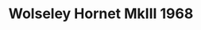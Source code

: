 ---
    title: Wolseley Hornet MkIII 1968
    slug: Wolseley-Hornet-MkIII-1968
    description:
    code: Wolseley-Hornet-MkIII-1968
    image: https://cmdiy-archive.s3.us-east-1.amazonaws.com/adverts/images/Wolseley+Hornet+MkIII+1968.jpeg
    download: https://cmdiy-archive.s3.us-east-1.amazonaws.com/adverts/documents/Wolseley+Hornet+MkIII+1968.pdf
---